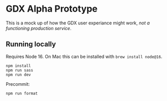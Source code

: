 # GDX Alpha Prototype

This is a mock up of how the GDX user experiance might work, _not a functioning production service_.

## Running locally

Requires Node 16. On Mac this can be installed with `brew install node@16`.

```
npm install
npm run sass
npm run dev
```

Precommit:

```
npm run format
```
